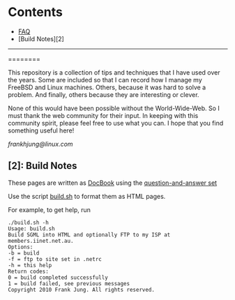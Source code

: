 Contents
========

* [FAQ][1]
* [Build Notes][2]

-------------------------------------------------------------------------------

[1]: FAQ
========

This repository is a collection of tips and techniques that I have used over
the years. Some are included so that I can record how I manage my FreeBSD and
Linux machines. Others, because it was hard to solve a problem. And finally,
others because they are interesting or clever.

None of this would have been possible without the World-Wide-Web. So I must
thank the web community for their input. In keeping with this community spirit,
please feel free to use what you can. I hope that you find something useful
here!

_frankhjung@linux.com_

[2]: Build Notes
----------------

These pages are written as [DocBook](http://www.docbook.org/) using the
[question-and-answer set](http://www.docbook.org/tdg/en/html/qandaset.html)

Use the script
[build.sh](https://github.com/frankhjung/faq/blob/master/build.sh) to format
them as HTML pages. 

For example, to get help, run

    ./build.sh -h
    Usage: build.sh
    Build SGML into HTML and optionally FTP to my ISP at members.iinet.net.au.
    Options:
    -b = build
    -f = ftp to site set in .netrc
    -h = this help
    Return codes:
    0 = build completed successfully
    1 = build failed, see previous messages
    Copyright 2010 Frank Jung. All rights reserved.
